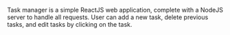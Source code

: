 Task manager is a simple ReactJS web application, complete with a NodeJS server to handle all requests.
User can add a new task, delete previous tasks, and edit tasks by clicking on the task.
